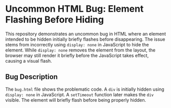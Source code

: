 # Uncommon HTML Bug: Element Flashing Before Hiding

This repository demonstrates an uncommon bug in HTML where an element intended to be hidden initially briefly flashes before disappearing.  The issue stems from incorrectly using `display: none` in JavaScript to hide the element. While `display: none` removes the element from the layout, the browser may still render it briefly before the JavaScript takes effect, causing a visual flash.

## Bug Description

The `bug.html` file shows the problematic code.  A `div` is initially hidden using `display: none` in JavaScript. A `setTimeout` function later makes the `div` visible.  The element will briefly flash before being properly hidden.